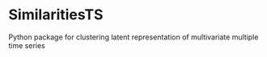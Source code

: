 # SimilaritiesTS
Python package for clustering latent representation of multivariate multiple time series

